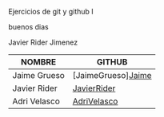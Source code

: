 Ejercicios de git y github I

buenos dias

Javier Rider Jimenez


| NOMBRE                | GITHUB                |
|-----------------------|-----------------------|
| Jaime Grueso| [JaimeGrueso][Jaime](https://github.com/JaimeGrueso)|
| Javier Rider| [JavierRider](https://github.com/Ryder-671-GranCapitan)|
| Adri Velasco | [AdriVelasco](https://github.com/adriDevelops)|
